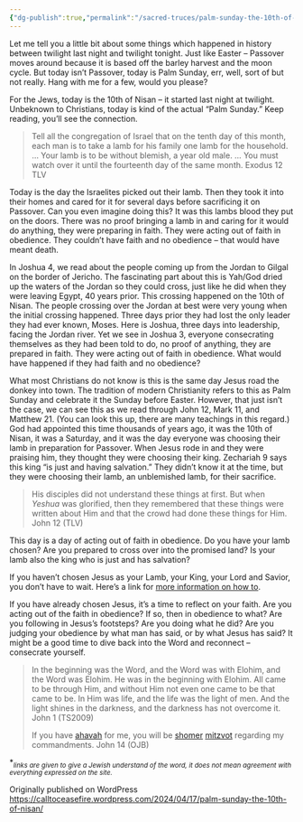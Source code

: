 ```yaml
---
{"dg-publish":true,"permalink":"/sacred-truces/palm-sunday-the-10th-of-nisan/"}
---
```




Let me tell you a little bit about some things which happened in history between twilight last night and twilight tonight. Just like Easter – Passover moves around because it is based off the barley harvest and the moon cycle. But today isn’t Passover, today is Palm Sunday, err, well, sort of but not really. Hang with me for a few, would you please?

For the Jews, today is the 10th of Nisan – it started last night at twilight. Unbeknown to Christians, today is kind of the actual “Palm Sunday.” Keep reading, you’ll see the connection.

> Tell all the congregation of Israel that on the tenth day of this month, each man is to take a lamb for his family one lamb for the household. … Your lamb is to be without blemish, a year old male. … You must watch over it until the fourteenth day of the same month. Exodus 12 TLV

Today is the day the Israelites picked out their lamb. Then they took it into their homes and cared for it for several days before sacrificing it on Passover. Can you even imagine doing this? It was this lambs blood they put on the doors. There was no proof bringing a lamb in and caring for it would do anything, they were preparing in faith. They were acting out of faith in obedience. They couldn’t have faith and no obedience – that would have meant death.

In Joshua 4, we read about the people coming up from the Jordan to Gilgal on the border of Jericho. The fascinating part about this is Yah/God dried up the waters of the Jordan so they could cross, just like he did when they were leaving Egypt, 40 years prior. This crossing happened on the 10th of Nisan. The people crossing over the Jordan at best were very young when the initial crossing happened. Three days prior they had lost the only leader they had ever known, Moses. Here is Joshua, three days into leadership, facing the Jordan river. Yet we see in Joshua 3, everyone consecrating themselves as they had been told to do, no proof of anything, they are prepared in faith. They were acting out of faith in obedience. What would have happened if they had faith and no obedience?

What most Christians do not know is this is the same day Jesus road the donkey into town. The tradition of modern Christianity refers to this as Palm Sunday and celebrate it the Sunday before Easter. However, that just isn’t the case, we can see this as we read through John 12, Mark 11, and Matthew 21. (You can look this up, there are many teachings in this regard.) God had appointed this time thousands of years ago, it was the 10th of Nisan, it was a Saturday, and it was the day everyone was choosing their lamb in preparation for Passover. When Jesus rode in and they were praising him, they thought they were choosing their king. Zechariah 9 says this king “is just and having salvation.” They didn’t know it at the time, but they were choosing their lamb, an unblemished lamb, for their sacrifice.

> His disciples did not understand these things at first. But when *Yeshua* was glorified, then they remembered that these things were written about Him and that the crowd had done these things for Him. John 12 (TLV)

This day is a day of acting out of faith in obedience. Do you have your lamb chosen? Are you prepared to cross over into the promised land? Is your lamb also the king who is just and has salvation?

If you haven’t chosen Jesus as your Lamb, your King, your Lord and Savior, you don’t have to wait. Here’s a link for [more information on how to](https://www.jesus-everyday.com/how-do-i-accept-jesus-as-my-lord-and-savior/).

If you have already chosen Jesus, it’s a time to reflect on your faith. Are you acting out of the faith in obedience? If so, then in obedience to what? Are you following in Jesus’s footsteps? Are you doing what he did? Are you judging your obedience by what man has said, or by what Jesus has said? It might be a good time to dive back into the Word and reconnect – consecrate yourself.

> In the beginning was the Word, and the Word was with Elohim, and the Word was Elohim. He was in the beginning with Elohim. All came to be through Him, and without Him not even one came to be that came to be. In Him was life, and the life was the light of men. And the light shines in the darkness, and the darkness has not overcome it. John 1 (TS2009)
> 
> If you have [ahavah](https://www.chabad.org/library/article_cdo/aid/5783136/jewish/Love-Ahavah.htm) for me, you will be [shomer](https://www.chabad.org/library/article_cdo/aid/6012340/jewish/What-Is-a-Shomer.htm) [mitzvot](https://www.chabad.org/library/article_cdo/aid/1438516/jewish/Mitzvah.htm) regarding my commandments. John 14 (OJB)

*<sub>*links are given to give a Jewish understand of the word, it does not mean agreement with everything expressed on the site.</sub>*

Originally published on WordPress https://calltoceasefire.wordpress.com/2024/04/17/palm-sunday-the-10th-of-nisan/